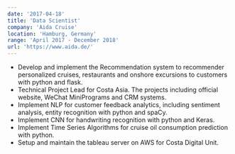 ```yaml
---
date: '2017-04-18'
title: 'Data Scientist'
company: 'Aida Cruise'
location: 'Hamburg, Germany'
range: 'April 2017 - December 2018'
url: 'https://www.aida.de/'
---
```


- Develop and implement the Recommendation system to recommender personalized cruises, restaurants and onshore excursions to customers with python and flask.
- Technical Project Lead for Costa Asia. The projects including official website, WeChat MiniPrograms and CRM systems.
- Implement NLP for customer feedback analytics, including sentiment analysis, entity recognition with python and spaCy.
- Implement CNN for handwriting recognition with python and Keras.
- Implement Time Series Algorithms for cruise oil consumption prediction with python.
- Setup and maintain the tableau server on AWS for Costa Digital Unit.
